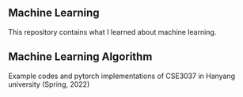 ## Machine Learning
This repository contains what I learned about machine learning.

## Machine Learning Algorithm
Example codes and pytorch implementations of CSE3037 in Hanyang university (Spring, 2022)
